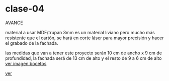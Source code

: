 # clase-04

AVANCE

material a usar MDF/trupan 3mm es un material liviano pero mucho más resistente que el cartón, se hará en corte láser para mayor precisión y hacer el grabado de la fachada. 

las medidas que van a tener este proyecto serán 10 cm de ancho x 9 cm de profundidad, la fachada será de 13 cm de alto y el resto de 9 a 6 cm de alto [ver imagen bocetos](./bitacora04.jpg)

[ver](planouu.pdf) 

